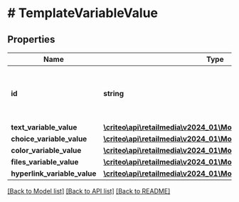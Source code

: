 # # TemplateVariableValue

## Properties

Name | Type | Description | Notes
------------ | ------------- | ------------- | -------------
**id** | **string** | The id of the template variable the value is applied to |
**text_variable_value** | [**\criteo\api\retailmedia\v2024_01\Model\TextVariableValue**](TextVariableValue.md) |  | [optional]
**choice_variable_value** | [**\criteo\api\retailmedia\v2024_01\Model\ChoiceVariableValue**](ChoiceVariableValue.md) |  | [optional]
**color_variable_value** | [**\criteo\api\retailmedia\v2024_01\Model\ColorVariableValue**](ColorVariableValue.md) |  | [optional]
**files_variable_value** | [**\criteo\api\retailmedia\v2024_01\Model\FilesVariableValue**](FilesVariableValue.md) |  | [optional]
**hyperlink_variable_value** | [**\criteo\api\retailmedia\v2024_01\Model\HyperlinkVariableValue**](HyperlinkVariableValue.md) |  | [optional]

[[Back to Model list]](../../README.md#models) [[Back to API list]](../../README.md#endpoints) [[Back to README]](../../README.md)
